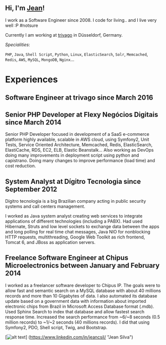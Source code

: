 ## Hi, I'm [Jean](mailto:me@jeancsil.com)!
I work as a Software Engineer since 2008.
I code for living.. and I live very well :P #notsure

Currently I am working at [trivago](https://twitter.com/lifeattrivago?lang=en) in Düsseldorf, Germany.

_Specialities_:

`PHP`, `Java`, `Shell Script`, `Python`, `Linux`, `ElasticSearch`, `Solr`, `Memcached`, `Redis`, `AWS`, `MySQL`, `MongoDB`, `Nginx`...

# Experiences
## Software Engineer at trivago since March 2016

## Senior PHP Developer at Flexy Negócios Digitais since March 2014
Senior PHP Developer focused in development of a SaaS e-commerce platform highly available, scalable in AWS cloud, using Symfony2, Unit Tests, Service Oriented Architecture, Memcached, Redis, ElasticSearch, ElastiCache, RDS, EC2, ELB, Elastic Beanstalk...
Also working as DevOps doing many improvements in deployment script using python and capistrano. Doing many changes to improve performance (load time) and cost reduction.
## System Analyst at Dígitro Tecnologia since September 2012
Dígitro tecnologia is a big Brazilian company acting in public security systems and call centers management.

I worked as Java system analyst creating web services to integrate applications of different technologies (including a PABX).
Had used Hibernate, Struts and low level sockets to exchange data between the apps and long polling for real time chat messages, Java NIO for non­blocking HTTP requests, multithreading, Google Web Toolkit as rich front­end, Tomcat 6, and JBoss as application servers.
## Freelance Software Engineer at Chipus Microelectronics between January and February 2014
I worked as a freelancer software developer to ​Chipus IP​. The goals were to allow fast and semantic search on a MySQL database with about 40 millions records and more than 10 Gigabytes of data.
I also automated its database update based on a government data with information about imported electronic chips from Brazil in Microsoft Access Database format (.mdb).
Used Sphinx Search to index that database and allow fastest search response time.
Increased the search performance from ~6/~8 seconds (0.5 million records) to ~1/~2 seconds (40 millions records).
I did that using Symfony2, PDO, Shell script, Twig, and Bootstrap.

[![alt text](https://content.linkedin.com/etc/designs/linkedin/katy/global/clientlibs/img/logo.png)]
(https://www.linkedin.com/in/jeancsil/ "Jean Silva")
